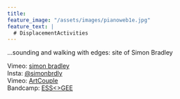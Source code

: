 ```yaml
---
title:
feature_image: "/assets/images/pianoweb1e.jpg"
feature_text: |
  # DisplacementActivities
---
```


 ...sounding and walking with edges: site of Simon Bradley

 Vimeo: [simon bradley](https://vimeo.com/user6604380)  
 Insta: [@simonbrdly](https://www.instagram.com/simonbrdly)   
 Vimeo: [ArtCouple](https://vimeo.com/user127952551)  
 Bandcamp: [ESS<>GEE](https://essgee1.bandcamp.com/)   
